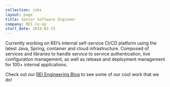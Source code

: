 ```yaml
---
collection: jobs
layout: page
title: Senior Software Engineer
company: REI Co-op
start_date: 2018-02-15
---
```

Currently working on REI’s internal self-service CI/CD platform using the latest Java, Spring, container and cloud infrastructure. Composed of services and libraries to handle service to service authentication, live configuration management, as well as release and deployment management for 100+ internal applications. 

Check out our [REI Engineering Blog](https://engineering.rei.com) to see some of our cool work that we do!
